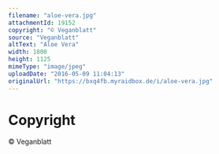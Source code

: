 ```yaml
---
filename: "aloe-vera.jpg"
attachmentId: 19152
copyright: "© Veganblatt"
source: "Veganblatt"
altText: "Aloe Vera"
width: 1800
height: 1125
mimeType: "image/jpeg"
uploadDate: "2016-05-09 11:04:13"
originalUrl: "https://bxq4fb.myraidbox.de/i/aloe-vera.jpg"
---
```


# Copyright

© Veganblatt
